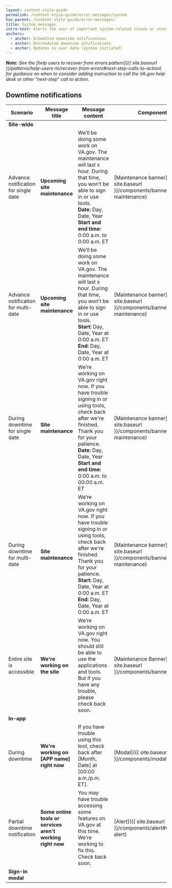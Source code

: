 ```yaml
---
layout: content-style-guide
permalink: /content-style-guide/error-messages/system
has-parent: /content-style-guide/error-messages/
title: System messages
intro-text: Alerts the user of important system-related issues or status. It’s initiated by the system and it’s not a result of the user’s actions.
anchors:
  - anchor: Scheduled downtime notifications
  - anchor: Unscheduled downtime notifications
  - anchor: Updates to user data (system initiated)
---
```


***Note:** See the [help users to recover from errors pattern]({{ site.baseurl }}/patterns/help-users-to/recover-from-errors#next-step-calls-to-action) for guidance on when to consider adding instruction to call the VA.gov help desk or other "next-step" call to action.*

## Downtime notifications

| Scenario                                 | Message title | Message content | Component | State  | 
| ---------------------------------------- | ------------- | --------------- | --------- | ------ | 
| **Site-wide**                            |               |                 |           |        | 
| Advance notification for single date | **Upcoming site maintenance**  | We’ll be doing some work on VA.gov. The maintenance will last x hour. During that time, you won’t be able to sign in or use tools.<br> **Date:** Day, Date, Year <br>**Start and end time:** 0:00 a.m. to 0:00 a.m. ET | [Maintenance banner]({{ site.baseurl }}/components/banner#before-maintenance) | Before maintenance |
| Advance notification for multi-date | **Upcoming site maintenance**  | We’ll be doing some work on VA.gov. The maintenance will last x hour. During that time, you won’t be able to sign in or use tools.<br>**Start:** Day, Date, Year at 0:00 a.m. ET <br>**End:** Day, Date, Year at 0:00 a.m. ET | [Maintenance banner]({{ site.baseurl }}/components/banner#during-maintenance) | Before maintenance |
| During downtime for single date | **Site maintenance** | We’re working on VA.gov right now. If you have trouble signing in or using tools, check back after we're finished. Thank you for your patience. <br>**Date:** Day, Date, Year <br>**Start and end time:** 0:00 a.m. to 00:00 a.m. ET  | [Maintenance banner]({{ site.baseurl }}/components/banner#during-maintenance) | During maintenance| 
| During downtime for multi-date | **Site maintenance** | We’re working on VA.gov right now. If you have trouble signing in or using tools, check back after we're finished. Thank you for your patience. <br>**Start:** Day, Date, Year at 0:00 a.m. ET <br>**End:** Day, Date, Year at 0:00 a.m. ET | [Maintenance banner]({{ site.baseurl }}/components/banner#during-maintenance) | During maintenance |
| Entire site is accessible | **We're working on the site** | We’re working on VA.gov right now. You should still be able to use the applications and tools. But if you have any trouble, please check back soon. | [Maintenance Banner]({{ site.baseurl }}/components/banner) | Warning |
| **In-app**                                |  |  | |   | 
| During downtime | **We're working on [APP name] right now** | If you have trouble using this tool, check back after [Month, Date] at [00:00 a.m./p.m. ET]. | [Modal]({{ site.baseurl }}/components/modal) | Warning |
| Partial downtime notification | **Some online tools or services aren't working right now** | You may have trouble accessing some features on VA.gov at this time. We’re working to fix this. Check back soon. | [Alert]({{ site.baseurl }}/components/alert#warning-alert) | Warning |
| **Sign-in modal**                                |  |  | |   | 

